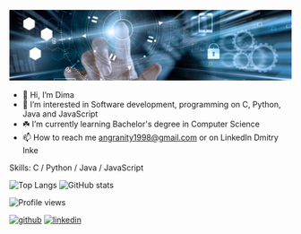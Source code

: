 <p align="center">
  <img src="https://github.com/DmitryInke/DmitryInke/blob/main/bg.jpg">
</p>

- 👋 Hi, I’m Dima
- 👀 I’m interested in Software development, programming on C, Python, Java and JavaScript
- ☘️ I’m currently learning Bachelor's degree in Computer Science
- 📫 How to reach me angranity1998@gmail.com or on LinkedIn Dmitry Inke

Skills: C / Python / Java / JavaScript

![Top Langs](https://github-readme-stats.vercel.app/api/top-langs/?username=DmitryInke)
![GitHub stats](https://github-readme-stats.vercel.app/api?username=DmitryInke&show_icons=true)  

![Profile views](https://gpvc.arturio.dev/DmitryInke)

[<img src='https://cdn.jsdelivr.net/npm/simple-icons@3.0.1/icons/github.svg' alt='github' height='40'>](https://github.com/DmitryInke)  [<img src='https://cdn.jsdelivr.net/npm/simple-icons@3.0.1/icons/linkedin.svg' alt='linkedin' height='40'>](https://www.linkedin.com/in/dmitry-inke)

